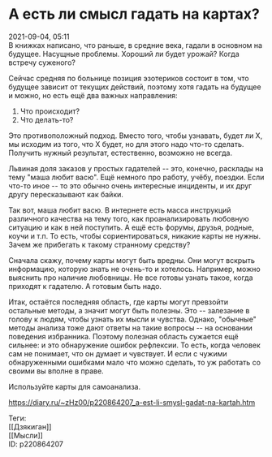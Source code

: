 А есть ли смысл гадать на картах?
==================================

   
 2021-09-04, 05:11   
  В книжках написано, что раньше, в средние века, гадали в основном на будущее. Насущные проблемы. Хороший ли будет урожай? Когда встречу суженого?   
   
 Сейчас средняя по больнице позиция эзотериков состоит в том, что будущее зависит от текущих действий, поэтому хотя гадать на будущее и можно, но есть ещё два важных направления:   
 1. Что происходит?   
 2. Что делать-то?   
   
 Это противоположный подход. Вместо того, чтобы узнавать, будет ли Х, мы исходим из того, что Х будет, но для этого надо что-то сделать. Получить нужный результат, естественно, возможно не всегда.   
   
 Львиная доля заказов у простых гадателей -- это, конечно, расклады на тему "маша любит васю". Ещё немного про работу, учёбу, поездки. Если что-то иное -- то это обычно очень интересные инциденты, и их друг другу пересказывают как байки.   
   
 Так вот, маша любит васю. В интернете есть масса инструкций различного качества на тему того, как проанализировать любовную ситуацию и как в ней поступить. А ещё есть форумы, друзья, родные, коучи и т.п. То есть, чтобы сориентироваться, никакие карты не нужны. Зачем же прибегать к такому странному средству?   
   
 Сначала скажу, почему карты могут быть вредны. Они могут вскрыть информацию, которую знать не очень-то и хотелось. Например, можно выяснить про наличие любовницы. Не все готовы узнать такое, когда приходят к гадателю. А готовым быть надо.   
   
 Итак, остаётся последняя область, где карты могут превзойти остальные методы, а значит могут быть полезны. Это -- залезание в голову к людям, чтобы узнать их мысли и чувства. Однако, "обычные" методы анализа тоже дают ответы на такие вопросы -- на основании поведения избранника. Поэтому полезная область сужается ещё сильнее: и это обнаружение ошибок рефлексии. То есть, когда человек сам не понимает, что он думает и чувствует. И если с чужими обнаруженными ошибками мало что можно сделать, то уж работать со своими вы вполне в праве.   
   
 Используйте карты для самоанализа.   
    
 <https://diary.ru/~zHz00/p220864207_a-est-li-smysl-gadat-na-kartah.htm>   
   
 Теги:   
 [[Дзякиган]]   
 [[Мысли]]   
 ID: p220864207